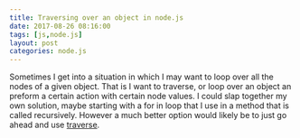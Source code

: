```yaml
---
title: Traversing over an object in node.js
date: 2017-08-26 08:16:00
tags: [js,node.js]
layout: post
categories: node.js
---
```


Sometimes I get into a situation in which I may want to loop over all the nodes of a given object. That is I want to traverse, or loop over an object an preform a certain action with certain node values. I could slap together my own solution, maybe starting with a for in loop that I use in a method that is called recursively. However a much better option would likely be to just go ahead and use [traverse](https://www.npmjs.com/package/traverse).

<!-- more -->
